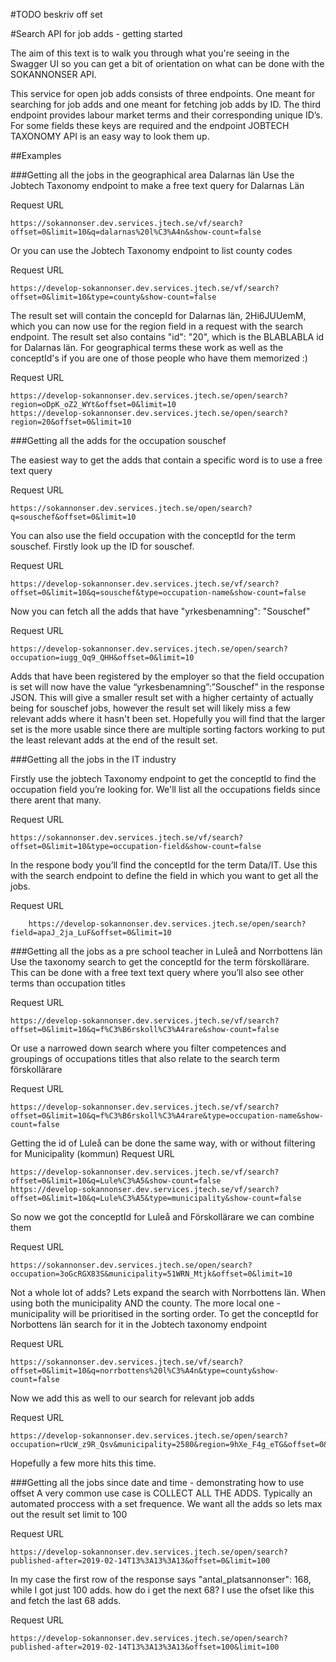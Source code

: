 #TODO 
beskriv off set

#Search API for job adds - getting started

The aim of this text is to walk you through what you're seeing in the Swagger UI so you can get a bit of orientation on what can be done with the SOKANNONSER API. 

This service for open job adds consists of three endpoints. One meant for searching for job adds and one meant for fetching job adds by ID. The third endpoint provides labour market terms and their corresponding unique ID’s. For some fields these keys are required and the endpoint JOBTECH TAXONOMY API is an easy way to look them up.

##Examples 

###Getting all the jobs in the geographical area Dalarnas län
Use the Jobtech Taxonomy endpoint to make a free text query for Dalarnas Län

Request URL

	https://sokannonser.dev.services.jtech.se/vf/search?offset=0&limit=10&q=dalarnas%20l%C3%A4n&show-count=false


Or you can use the Jobtech Taxonomy endpoint to list county codes

Request URL

	https://develop-sokannonser.dev.services.jtech.se/vf/search?offset=0&limit=10&type=county&show-count=false

The result set will contain the concepId for Dalarnas län, 2Hi6JUUemM, which you can now use for the region field in a request with the search endpoint. The result set also contains "id": "20", which is the BLABLABLA id for Dalarnas län. For geographical terms these work as well as the conceptId's if you are one of those people who have them memorized :)

Request URL 	

	https://develop-sokannonser.dev.services.jtech.se/open/search?region=oDpK_oZ2_WYt&offset=0&limit=10
	https://develop-sokannonser.dev.services.jtech.se/open/search?region=20&offset=0&limit=10




###Getting all the adds for the occupation souschef

The easiest way to get the adds that contain a specific word is to use a free text query 

Request URL

	https://sokannonser.dev.services.jtech.se/open/search?q=souschef&offset=0&limit=10

You can also use the field occupation with the conceptId for the term souschef. Firstly look up the ID for souschef.  

Request URL

	https://develop-sokannonser.dev.services.jtech.se/vf/search?offset=0&limit=10&q=souschef&type=occupation-name&show-count=false

Now you can fetch all the adds that have "yrkesbenamning": "Souschef" 

Request URL

	https://develop-sokannonser.dev.services.jtech.se/open/search?occupation=iugg_Qq9_QHH&offset=0&limit=10

Adds that have been registered by the employer so that the field occupation is set will now have the value “yrkesbenamning”:”Souschef” in the response JSON. This will give a smaller result set with a higher certainty of actually being for souschef jobs, however the result set will likely miss a few relevant adds where it hasn't been set. Hopefully you will find that the larger set is the more usable since there are multiple sorting factors working to put the least relevant adds at the end of the result set.



###Getting all the jobs in the IT industry 

Firstly use the jobtech Taxonomy endpoint to get the conceptId to find the occupation field you’re looking for. We'll list all the occupations fields since there arent that many.

Request URL

	https://sokannonser.dev.services.jtech.se/vf/search?offset=0&limit=10&type=occupation-field&show-count=false
	
	
In the respone body you’ll find the conceptId for the term Data/IT. Use this with the search endpoint to define the field in which you want to get all the jobs.

Request URL

		https://develop-sokannonser.dev.services.jtech.se/open/search?field=apaJ_2ja_LuF&offset=0&limit=10

###Getting all the jobs as a pre school teacher in Luleå and Norrbottens län
Use the taxonomy search to get the conceptId for the term förskollärare. This can be done with a free text text query where you’ll also see other terms than occupation titles

Request URL

	https://develop-sokannonser.dev.services.jtech.se/vf/search?offset=0&limit=10&q=f%C3%B6rskoll%C3%A4rare&show-count=false

Or use a narrowed down search where you filter competences and groupings of occupations titles that also relate to the search term förskollärare

Request URL
	
	https://develop-sokannonser.dev.services.jtech.se/vf/search?offset=0&limit=10&q=f%C3%B6rskoll%C3%A4rare&type=occupation-name&show-count=false

Getting the id of Luleå can be done the same way, with or without filtering for Municipality (kommun)
Request URL

	https://develop-sokannonser.dev.services.jtech.se/vf/search?offset=0&limit=10&q=Lule%C3%A5&show-count=false
	https://develop-sokannonser.dev.services.jtech.se/vf/search?offset=0&limit=10&q=Lule%C3%A5&type=municipality&show-count=false


So now we got the conceptId for Luleå and Förskollärare we can combine them

Request URL

	https://sokannonser.dev.services.jtech.se/open/search?occupation=3oGcRGX83S&municipality=51WRN_Mtjk&offset=0&limit=10

Not a whole lot of adds? Lets expand the search with Norrbottens län. When using both the municipality AND the county. The more local one - municipality will be prioritised in the sorting order.
To get the conceptId for Norbottens län search for it in the Jobtech taxonomy endpoint

Request URL

	https://sokannonser.dev.services.jtech.se/vf/search?offset=0&limit=10&q=norrbottens%20l%C3%A4n&type=county&show-count=false

Now we add this as well to our search for relevant job adds

Request URL

	https://develop-sokannonser.dev.services.jtech.se/open/search?occupation=rUcW_z9R_Qsv&municipality=2580&region=9hXe_F4g_eTG&offset=0&limit=10

Hopefully a few more hits this time. 

###Getting all the jobs since date and time - demonstrating how to use offset
A very common use case is COLLECT ALL THE ADDS. Typically an automated proccess with a set frequence. We want all the adds so lets max out the result set limit to 100

Request URL

	https://develop-sokannonser.dev.services.jtech.se/open/search?published-after=2019-02-14T13%3A13%3A13&offset=0&limit=100
	
In my case the first row of the response says "antal_platsannonser": 168, while I got just 100 adds.
how do i get the next 68? I use the ofset like this and fetch the last 68 adds.

Request URL 

	https://develop-sokannonser.dev.services.jtech.se/open/search?published-after=2019-02-14T13%3A13%3A13&offset=100&limit=100


	
	
